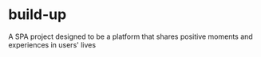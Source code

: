 # build-up
A SPA project designed to be a platform that shares positive moments and experiences in users' lives
